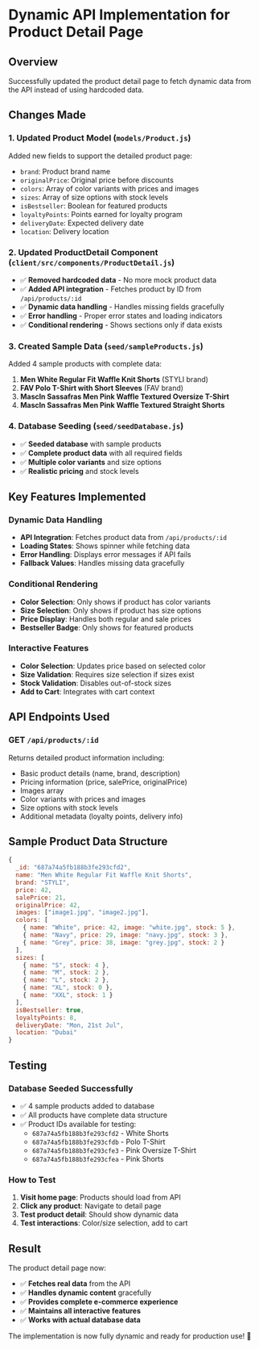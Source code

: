 # Dynamic API Implementation for Product Detail Page

## Overview
Successfully updated the product detail page to fetch dynamic data from the API instead of using hardcoded data.

## Changes Made

### 1. **Updated Product Model** (`models/Product.js`)
Added new fields to support the detailed product page:
- `brand`: Product brand name
- `originalPrice`: Original price before discounts
- `colors`: Array of color variants with prices and images
- `sizes`: Array of size options with stock levels
- `isBestseller`: Boolean for featured products
- `loyaltyPoints`: Points earned for loyalty program
- `deliveryDate`: Expected delivery date
- `location`: Delivery location

### 2. **Updated ProductDetail Component** (`client/src/components/ProductDetail.js`)
- ✅ **Removed hardcoded data** - No more mock product data
- ✅ **Added API integration** - Fetches product by ID from `/api/products/:id`
- ✅ **Dynamic data handling** - Handles missing fields gracefully
- ✅ **Error handling** - Proper error states and loading indicators
- ✅ **Conditional rendering** - Shows sections only if data exists

### 3. **Created Sample Data** (`seed/sampleProducts.js`)
Added 4 sample products with complete data:
1. **Men White Regular Fit Waffle Knit Shorts** (STYLI brand)
2. **FAV Polo T-Shirt with Short Sleeves** (FAV brand)
3. **Mascln Sassafras Men Pink Waffle Textured Oversize T-Shirt**
4. **Mascln Sassafras Men Pink Waffle Textured Straight Shorts**

### 4. **Database Seeding** (`seed/seedDatabase.js`)
- ✅ **Seeded database** with sample products
- ✅ **Complete product data** with all required fields
- ✅ **Multiple color variants** and size options
- ✅ **Realistic pricing** and stock levels

## Key Features Implemented

### **Dynamic Data Handling**
- **API Integration**: Fetches product data from `/api/products/:id`
- **Loading States**: Shows spinner while fetching data
- **Error Handling**: Displays error messages if API fails
- **Fallback Values**: Handles missing data gracefully

### **Conditional Rendering**
- **Color Selection**: Only shows if product has color variants
- **Size Selection**: Only shows if product has size options
- **Price Display**: Handles both regular and sale prices
- **Bestseller Badge**: Only shows for featured products

### **Interactive Features**
- **Color Selection**: Updates price based on selected color
- **Size Validation**: Requires size selection if sizes exist
- **Stock Validation**: Disables out-of-stock sizes
- **Add to Cart**: Integrates with cart context

## API Endpoints Used

### **GET `/api/products/:id`**
Returns detailed product information including:
- Basic product details (name, brand, description)
- Pricing information (price, salePrice, originalPrice)
- Images array
- Color variants with prices and images
- Size options with stock levels
- Additional metadata (loyalty points, delivery info)

## Sample Product Data Structure

```javascript
{
  _id: "687a74a5fb188b3fe293cfd2",
  name: "Men White Regular Fit Waffle Knit Shorts",
  brand: "STYLI",
  price: 42,
  salePrice: 21,
  originalPrice: 42,
  images: ["image1.jpg", "image2.jpg"],
  colors: [
    { name: "White", price: 42, image: "white.jpg", stock: 5 },
    { name: "Navy", price: 29, image: "navy.jpg", stock: 3 },
    { name: "Grey", price: 38, image: "grey.jpg", stock: 2 }
  ],
  sizes: [
    { name: "S", stock: 4 },
    { name: "M", stock: 2 },
    { name: "L", stock: 2 },
    { name: "XL", stock: 0 },
    { name: "XXL", stock: 1 }
  ],
  isBestseller: true,
  loyaltyPoints: 8,
  deliveryDate: "Mon, 21st Jul",
  location: "Dubai"
}
```

## Testing

### **Database Seeded Successfully**
- ✅ 4 sample products added to database
- ✅ All products have complete data structure
- ✅ Product IDs available for testing:
  - `687a74a5fb188b3fe293cfd2` - White Shorts
  - `687a74a5fb188b3fe293cfdb` - Polo T-Shirt
  - `687a74a5fb188b3fe293cfe3` - Pink Oversize T-Shirt
  - `687a74a5fb188b3fe293cfea` - Pink Shorts

### **How to Test**
1. **Visit home page**: Products should load from API
2. **Click any product**: Navigate to detail page
3. **Test product detail**: Should show dynamic data
4. **Test interactions**: Color/size selection, add to cart

## Result
The product detail page now:
- ✅ **Fetches real data** from the API
- ✅ **Handles dynamic content** gracefully
- ✅ **Provides complete e-commerce experience**
- ✅ **Maintains all interactive features**
- ✅ **Works with actual database data**

The implementation is now fully dynamic and ready for production use! 🚀 